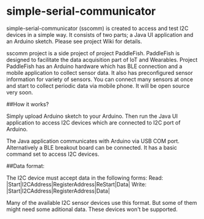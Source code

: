 # simple-serial-communicator

simple-serial-communicator (sscomm) is created to access and test I2C devices in a simple way. It consists of two parts; a Java UI application and an Arduino sketch. Please see project Wiki for details.

sscomm project is a side project of project PaddleFish. PaddleFish is designed to facilitate the data acquisition part of IoT and Wearables. Project PaddleFish has an Arduino hardware which has BLE connection and a mobile application to collect sensor data. It also has preconfigured sensor information for variety of sensors. You can connect many sensors at once and start to collect periodic data via mobile phone. It will be open source very soon.

##How it works?

Simply upload Arduino sketch to your Arduino. Then run the Java UI application to access I2C devices which are connected to I2C port of Arduino.

The Java application communicates with Arduino via USB COM port. Alternatively a BLE breakout board can be connected. It has a basic command set to access I2C devices.

##Data format:

The I2C device must accept data in the following forms:
Read:
|Start|I2CAddress|RegisterAddress|ReStart|Data|
Write:
|Start|I2CAddress|RegisterAddress|Data|

Many of the available I2C sensor devices use this format. But some of them might need some aditional data. These devices won't be supported.
